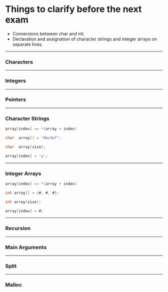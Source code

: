# Things to clarify before the next exam
- Conversions between char and int.
- Declaration and assignation of character strings and integer arrays on separate lines.

---
### Characters

---
### Integers

---
### Pointers

---
### Character Strings

```c
array[index] == *(array + index)
```
```c
char  array[] = "Abcdef";
```
```c
char  array[size];

array[index] = 'a';
```
---
### Integer Arrays

```c
array[index] == *(array + index)
```
```c
int array[] = {#, #, #};
```
```c
int array[size];

array[index] = #;
```
---
### Recursion

---
### Main Arguments

---
### Split

---
### Malloc
